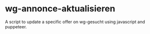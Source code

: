 # wg-annonce-aktualisieren
A script to update a specific offer on wg-gesucht using javascript and puppeteer.

